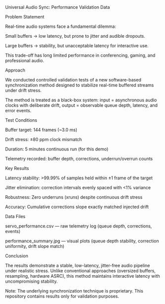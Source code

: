 Universal Audio Sync: Performance Validation Data

Problem Statement

Real-time audio systems face a fundamental dilemma:

Small buffers → low latency, but prone to jitter and audible dropouts.

Large buffers → stability, but unacceptable latency for interactive use.

This trade-off has long limited performance in conferencing, gaming, and professional audio.

Approach

We conducted controlled validation tests of a new software-based synchronization method designed to stabilize real-time buffered streams under drift stress.

The method is treated as a black-box system: input = asynchronous audio clocks with deliberate drift, output = observable queue depth, latency, and error events.

Test Conditions

Buffer target: 144 frames (~3.0 ms)

Drift stress: ±80 ppm clock mismatch

Duration: 5 minutes continuous run (for this demo)

Telemetry recorded: buffer depth, corrections, underrun/overrun counts

Key Results

Latency stability: >99.99% of samples held within ±1 frame of the target

Jitter elimination: correction intervals evenly spaced with <1% variance

Robustness: Zero underruns (xruns) despite continuous drift stress

Accuracy: Cumulative corrections slope exactly matched injected drift

Data Files

servo_performance.csv — raw telemetry log (queue depth, corrections, events)

performance_summary.jpg — visual plots (queue depth stability, correction uniformity, drift slope match)

Conclusion

The results demonstrate a stable, low-latency, jitter-free audio pipeline under realistic stress. Unlike conventional approaches (oversized buffers, resampling, hardware ASRC), this method maintains interactive latency with uncompromising stability.

Note: The underlying synchronization technique is proprietary. This repository contains results only for validation purposes.

